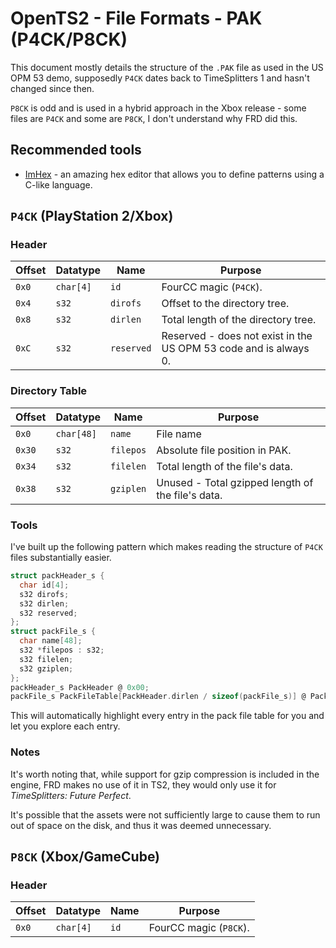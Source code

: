 # OpenTS2 - File Formats - PAK (P4CK/P8CK)
This document mostly details the structure of the `.PAK` file as used in the US OPM 53 demo, supposedly `P4CK` dates back to TimeSplitters 1 and hasn't changed since then.

`P8CK` is odd and is used in a hybrid approach in the Xbox release - some files are `P4CK` and some are `P8CK`, I don't understand why FRD did this.

## Recommended tools
* [ImHex](https://github.com/WerWolv/ImHex) - an amazing hex editor that allows you to define patterns using a C-like language.

## `P4CK` (PlayStation 2/Xbox)
### Header
|Offset|Datatype|Name|Purpose|
|---|---|---|---|
|`0x0`|`char[4]`|`id`|FourCC magic (`P4CK`).|
|`0x4`|`s32`|`dirofs`|Offset to the directory tree.|
|`0x8`|`s32`|`dirlen`|Total length of the directory tree.|
|`0xC`|`s32`|`reserved`|Reserved - does not exist in the US OPM 53 code and is always 0.|

### Directory Table
|Offset|Datatype|Name|Purpose|
|---|---|---|---|
|`0x0`|`char[48]`|`name`|File name|
|`0x30`|`s32`|`filepos`|Absolute file position in PAK.|
|`0x34`|`s32`|`filelen`|Total length of the file's data.|
|`0x38`|`s32`|`gziplen`|Unused - Total gzipped length of the file's data.|

### Tools
I've built up the following pattern which makes reading the structure of `P4CK` files substantially easier.
```c
struct packHeader_s {
  char id[4];
  s32 dirofs;
  s32 dirlen;
  s32 reserved;
};
struct packFile_s {
  char name[48];
  s32 *filepos : s32;
  s32 filelen;
  s32 gziplen;
};
packHeader_s PackHeader @ 0x00;
packFile_s PackFileTable[PackHeader.dirlen / sizeof(packFile_s)] @ PackHeader.dirofs;
```

This will automatically highlight every entry in the pack file table for you and let you explore each entry.

### Notes
It's worth noting that, while support for gzip compression is included in the engine, FRD makes no use of it in TS2, they would only use it for _TimeSplitters: Future Perfect_.

It's possible that the assets were not sufficiently large to cause them to run out of space on the disk, and thus it was deemed unnecessary.

## `P8CK` (Xbox/GameCube)
### Header
|Offset|Datatype|Name|Purpose|
|---|---|---|---|
|`0x0`|`char[4]`|`id`|FourCC magic (`P8CK`).|
